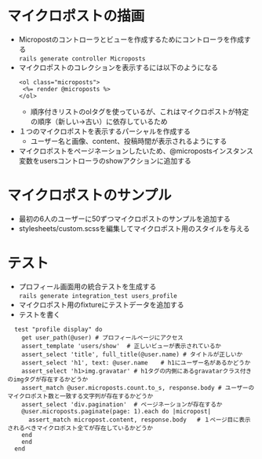 # マイクロポストの描画
- Micropostのコントローラとビューを作成するためにコントローラを作成する  
```rails generate controller Microposts```
- マイクロポストのコレクションを表示するには以下のようになる
  ```
  <ol class="microposts">
   <%= render @microposts %>
  </ol>
  ```
  - 順序付きリストのolタグを使っているが、これはマイクロポストが特定の順序（新しい→古い）に依存しているため
- １つのマイクロポストを表示するパーシャルを作成する
  - ユーザー名と画像、content、投稿時間が表示されるようにする
- マイクロポストをページネーションしたいため、@micropostsインスタンス変数をusersコントローラのshowアクションに追加する
# マイクロポストのサンプル
- 最初の6人のユーザーに50ずつマイクロポストのサンプルを追加する
- stylesheets/custom.scssを編集してマイクロポスト用のスタイルを与える
# テスト
- プロフィール画面用の統合テストを生成する  
```rails generate integration_test users_profile```
- マイクロポスト用のfixtureにテストデータを追加する
- テストを書く
```
  test "profile display" do
    get user_path(@user) # プロフィールページにアクセス
    assert_template 'users/show'  # 正しいビューが表示されているか
    assert_select 'title', full_title(@user.name) # タイトルが正しいか
    assert_select 'h1', text: @user.name  　# h1にユーザー名があるかどうか
    assert_select 'h1>img.gravatar' # h1タグの内側にあるgravatarクラス付きのimgタグが存在するかどうか
    assert_match @user.microposts.count.to_s, response.body # ユーザーのマイクロポスト数と一致する文字列が存在するかどうか
    assert_select 'div.pagination'  # ページネーションが存在するか
    @user.microposts.paginate(page: 1).each do |micropost|  
      assert_match micropost.content, response.body   # １ページ目に表示されるべきマイクロポスト全てが存在しているかどうか
    end
    end
  end
 ```
 
